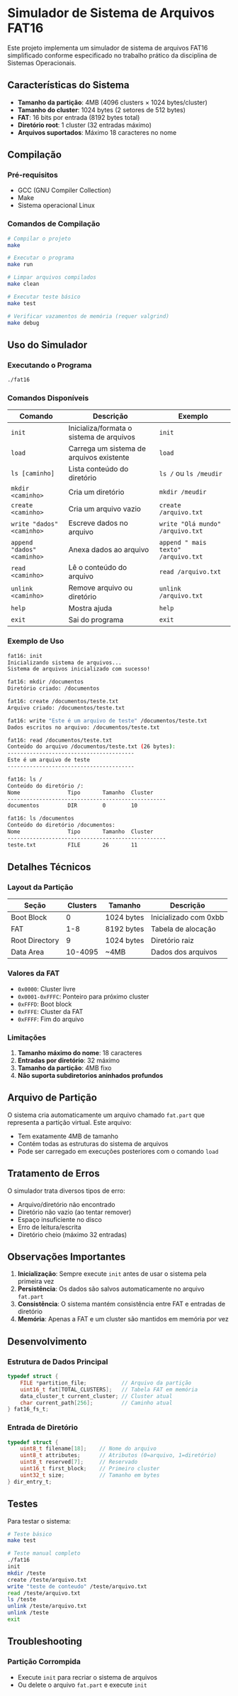 # Simulador de Sistema de Arquivos FAT16

Este projeto implementa um simulador de sistema de arquivos FAT16 simplificado conforme especificado no trabalho prático da disciplina de Sistemas Operacionais.

## Características do Sistema

- **Tamanho da partição**: 4MB (4096 clusters × 1024 bytes/cluster)
- **Tamanho do cluster**: 1024 bytes (2 setores de 512 bytes)
- **FAT**: 16 bits por entrada (8192 bytes total)
- **Diretório root**: 1 cluster (32 entradas máximo)
- **Arquivos suportados**: Máximo 18 caracteres no nome

## Compilação

### Pré-requisitos
- GCC (GNU Compiler Collection)
- Make
- Sistema operacional Linux

### Comandos de Compilação

```bash
# Compilar o projeto
make

# Executar o programa
make run

# Limpar arquivos compilados
make clean

# Executar teste básico
make test

# Verificar vazamentos de memória (requer valgrind)
make debug
```

## Uso do Simulador

### Executando o Programa

```bash
./fat16
```

### Comandos Disponíveis

| Comando | Descrição | Exemplo |
|---------|-----------|---------|
| `init` | Inicializa/formata o sistema de arquivos | `init` |
| `load` | Carrega um sistema de arquivos existente | `load` |
| `ls [caminho]` | Lista conteúdo do diretório | `ls /` ou `ls /meudir` |
| `mkdir <caminho>` | Cria um diretório | `mkdir /meudir` |
| `create <caminho>` | Cria um arquivo vazio | `create /arquivo.txt` |
| `write "dados" <caminho>` | Escreve dados no arquivo | `write "Olá mundo" /arquivo.txt` |
| `append "dados" <caminho>` | Anexa dados ao arquivo | `append " mais texto" /arquivo.txt` |
| `read <caminho>` | Lê o conteúdo do arquivo | `read /arquivo.txt` |
| `unlink <caminho>` | Remove arquivo ou diretório | `unlink /arquivo.txt` |
| `help` | Mostra ajuda | `help` |
| `exit` | Sai do programa | `exit` |

### Exemplo de Uso

```bash
fat16: init
Inicializando sistema de arquivos...
Sistema de arquivos inicializado com sucesso!

fat16: mkdir /documentos
Diretório criado: /documentos

fat16: create /documentos/teste.txt
Arquivo criado: /documentos/teste.txt

fat16: write "Este é um arquivo de teste" /documentos/teste.txt
Dados escritos no arquivo: /documentos/teste.txt

fat16: read /documentos/teste.txt
Conteúdo do arquivo /documentos/teste.txt (26 bytes):
----------------------------------------
Este é um arquivo de teste
----------------------------------------

fat16: ls /
Conteúdo do diretório /:
Nome               Tipo       Tamanho  Cluster
--------------------------------------------------
documentos         DIR        0        10

fat16: ls /documentos
Conteúdo do diretório /documentos:
Nome               Tipo       Tamanho  Cluster
--------------------------------------------------
teste.txt          FILE       26       11
```

## Detalhes Técnicos

### Layout da Partição

| Seção | Clusters | Tamanho | Descrição |
|-------|----------|---------|-----------|
| Boot Block | 0 | 1024 bytes | Inicializado com 0xbb |
| FAT | 1-8 | 8192 bytes | Tabela de alocação |
| Root Directory | 9 | 1024 bytes | Diretório raiz |
| Data Area | 10-4095 | ~4MB | Dados dos arquivos |

### Valores da FAT

- `0x0000`: Cluster livre
- `0x0001-0xFFFC`: Ponteiro para próximo cluster
- `0xFFFD`: Boot block
- `0xFFFE`: Cluster da FAT
- `0xFFFF`: Fim do arquivo

### Limitações

1. **Tamanho máximo do nome**: 18 caracteres
2. **Entradas por diretório**: 32 máximo
3. **Tamanho da partição**: 4MB fixo
4. **Não suporta subdiretorios aninhados profundos**

## Arquivo de Partição

O sistema cria automaticamente um arquivo chamado `fat.part` que representa a partição virtual. Este arquivo:
- Tem exatamente 4MB de tamanho
- Contém todas as estruturas do sistema de arquivos
- Pode ser carregado em execuções posteriores com o comando `load`

## Tratamento de Erros

O simulador trata diversos tipos de erro:
- Arquivo/diretório não encontrado
- Diretório não vazio (ao tentar remover)
- Espaço insuficiente no disco
- Erro de leitura/escrita
- Diretório cheio (máximo 32 entradas)

## Observações Importantes

1. **Inicialização**: Sempre execute `init` antes de usar o sistema pela primeira vez
2. **Persistência**: Os dados são salvos automaticamente no arquivo `fat.part`
3. **Consistência**: O sistema mantém consistência entre FAT e entradas de diretório
4. **Memória**: Apenas a FAT e um cluster são mantidos em memória por vez

## Desenvolvimento

### Estrutura de Dados Principal

```c
typedef struct {
    FILE *partition_file;           // Arquivo da partição
    uint16_t fat[TOTAL_CLUSTERS];   // Tabela FAT em memória
    data_cluster_t current_cluster; // Cluster atual
    char current_path[256];         // Caminho atual
} fat16_fs_t;
```

### Entrada de Diretório

```c
typedef struct {
    uint8_t filename[18];    // Nome do arquivo
    uint8_t attributes;      // Atributos (0=arquivo, 1=diretório)
    uint8_t reserved[7];     // Reservado
    uint16_t first_block;    // Primeiro cluster
    uint32_t size;           // Tamanho em bytes
} dir_entry_t;
```

## Testes

Para testar o sistema:

```bash
# Teste básico
make test

# Teste manual completo
./fat16
init
mkdir /teste
create /teste/arquivo.txt
write "teste de conteudo" /teste/arquivo.txt
read /teste/arquivo.txt
ls /teste
unlink /teste/arquivo.txt
unlink /teste
exit
```

## Troubleshooting

### Partição Corrompida
- Execute `init` para recriar o sistema de arquivos
- Ou delete o arquivo `fat.part` e execute `init`